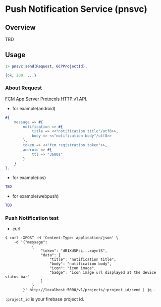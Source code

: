 Push Notification Service (pnsvc)
=====

## Overview

TBD

## Usage

```erlang
1> pnsvc:send(Request, GCPProjectId).

{ok, 200, ...}
```

### About Request

[FCM App Server Protocols HTTP v1 API.](https://firebase.google.com/docs/reference/fcm/rest/v1/projects.messages?hl=ja)

- for example(android)

```erlang
#{
    message => #{
        notification => #{
            title => <<"notification title"/utf8>>,
            body => <<"notification body"/utf8>>
        },
        token => <<"fcm registration token">>,
        android => #{
            ttl => "3600s"
        }
    }
}.
```

- for example(ios)

```erlang
TBD
```

- for example(webpush)

```erlang
TBD
```

### Push Notification test

- curl
```
$ curl -XPOST -H 'Content-Type: application/json' \
    -d '{"message": 
            {
                "token": "dR1Xd5PcL...xuyntS",
                "data": {
                    "title": "notification title",
                    "body": "notification body",
                    "icon": "icon image",
                    "badge": "icon image url displayed at the device status bar"
                }
            }
        }' http://localhost:5000/v1/projects/:project_id/send | jq .
```

`:project_id` is your firebase project id.
